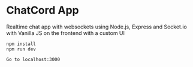 # ChatCord App
Realtime chat app with websockets using Node.js, Express and Socket.io with Vanilla JS on the frontend with a custom UI

```
npm install
npm run dev

Go to localhost:3000
```
